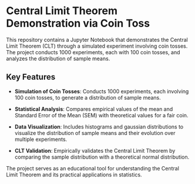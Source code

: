 # Central Limit Theorem Demonstration via Coin Toss

This repository contains a Jupyter Notebook that demonstrates the Central Limit Theorem (CLT) through a simulated experiment involving coin tosses. The project conducts 1000 experiments, each with 100 coin tosses, and analyzes the distribution of sample means.

## Key Features

- **Simulation of Coin Tosses**: Conducts 1000 experiments, each involving 100 coin tosses, to generate a distribution of sample means.
  
- **Statistical Analysis**: Compares empirical values of the mean and Standard Error of the Mean (SEM) with theoretical values for a fair coin.

- **Data Visualization**: Includes histograms and gaussian distributions to visualize the distribution of sample means and their evolution over multiple experiments.

- **CLT Validation**: Empirically validates the Central Limit Theorem by comparing the sample distribution with a theoretical normal distribution.

The project serves as an educational tool for understanding the Central Limit Theorem and its practical applications in statistics.
